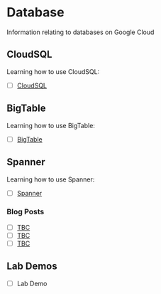 # Database 

Information relating to databases on Google Cloud

## CloudSQL 

Learning how to use CloudSQL:

- [ ] [CloudSQL]()

## BigTable 

Learning how to use BigTable:

- [ ] [BigTable]()

## Spanner 

Learning how to use Spanner:

- [ ] [Spanner]()

### Blog Posts

- [ ] [TBC]()
- [ ] [TBC]()
- [ ] [TBC]()

## Lab Demos

- [ ] Lab Demo 
